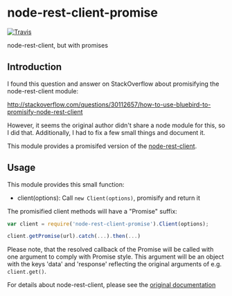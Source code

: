 # node-rest-client-promise

[![Travis](https://img.shields.io/travis/dodevops/node-rest-client-promise.svg)](https://travis-ci.org/dodevops/node-rest-client-promise)

node-rest-client, but with promises

## Introduction

I found this question and answer on StackOverflow about promisifying
the node-rest-client module:

http://stackoverflow.com/questions/30112657/how-to-use-bluebird-to-promisify-node-rest-client

However, it seems the original author didn't share a node module
for this, so I did that. Additionally, I had to fix a few small things
and document it.

This module provides a promisifed version of the
[node-rest-client](https://www.npmjs.com/package/node-rest-client).

## Usage

This module provides this small function:
  * client(options): Call `new Client(options)`, promisify and return it

The promisified client methods will have a "Promise" suffix:

```javascript
var client = require('node-rest-client-promise').Client(options);

client.getPromise(url).catch(...).then(...)
```

Please note, that the resolved callback of the Promise will be called
with one argument to comply with Promise style. This argument will
be an object with the keys 'data' and 'response' reflecting the original
arguments of e.g. `client.get()`.

For details about node-rest-client, please see the
[original documentation](https://www.npmjs.com/package/node-rest-client)